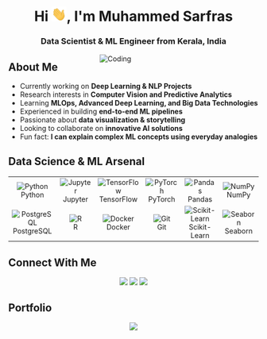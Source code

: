 

<h1 align="center">Hi <img src="https://raw.githubusercontent.com/ABSphreak/ABSphreak/master/gifs/Hi.gif" width="30px">, I'm Muhammed Sarfras</h1>
<h3 align="center"> Data Scientist & ML Engineer from Kerala, India </h3>


<img align="right" alt="Coding" width="320" src="https://cdn.dribbble.com/users/1162077/screenshots/3848914/programmer.gif">

##  About Me

-  Currently working on **Deep Learning & NLP Projects**
-  Research interests in **Computer Vision and Predictive Analytics**
-  Learning **MLOps, Advanced Deep Learning, and Big Data Technologies**
-  Experienced in building **end-to-end ML pipelines**
-  Passionate about **data visualization & storytelling**
-  Looking to collaborate on **innovative AI solutions**
-  Fun fact: **I can explain complex ML concepts using everyday analogies**

##  Data Science & ML Arsenal

<table>
  <tr>
    <td align="center" width="96">
      <img src="https://techstack-generator.vercel.app/python-icon.svg" alt="Python" width="65" height="65" />
      <br>Python
    </td>
    <td align="center" width="96">
      <img src="https://techstack-generator.vercel.app/jupyter-icon.svg" alt="Jupyter" width="65" height="65" />
      <br>Jupyter
    </td>
    <td align="center" width="96">
      <img src="https://cdn.jsdelivr.net/gh/devicons/devicon/icons/tensorflow/tensorflow-original.svg" alt="TensorFlow" width="65" height="65" />
      <br>TensorFlow
    </td>
    <td align="center" width="96">
      <img src="https://cdn.jsdelivr.net/gh/devicons/devicon/icons/pytorch/pytorch-original.svg" alt="PyTorch" width="65" height="65" />
      <br>PyTorch
    </td>
    <td align="center" width="96">
      <img src="https://cdn.jsdelivr.net/gh/devicons/devicon/icons/pandas/pandas-original.svg" alt="Pandas" width="65" height="65" />
      <br>Pandas
    </td>
    <td align="center" width="96">
      <img src="https://cdn.jsdelivr.net/gh/devicons/devicon/icons/numpy/numpy-original.svg" alt="NumPy" width="65" height="65" />
      <br>NumPy
    </td>
  </tr>
  <tr>
    <td align="center" width="96">
      <img src="https://cdn.jsdelivr.net/gh/devicons/devicon/icons/postgresql/postgresql-original.svg" alt="PostgreSQL" width="65" height="65" />
      <br>PostgreSQL
    </td>
    <td align="center" width="96">
      <img src="https://cdn.jsdelivr.net/gh/devicons/devicon/icons/amazonwebservices/amazonwebservices-original.svg" alt="R" width="65" height="65" />
      <br>R
    </td>
    <td align="center" width="96">
      <img src="https://cdn.jsdelivr.net/gh/devicons/devicon/icons/docker/docker-original.svg" alt="Docker" width="65" height="65" />
      <br>Docker
    </td>
    <td align="center" width="96">
      <img src="https://cdn.jsdelivr.net/gh/devicons/devicon/icons/git/git-original.svg" alt="Git" width="65" height="65" />
      <br>Git
    </td>
    <td align="center" width="96">
      <img src="https://upload.wikimedia.org/wikipedia/commons/0/05/Scikit_learn_logo_small.svg" alt="Scikit-Learn" width="65" height="65" />
      <br>Scikit-Learn
    </td>
    <td align="center" width="96">
      <img src="https://seaborn.pydata.org/_images/logo-mark-lightbg.svg" alt="Seaborn" width="65" height="65" />
      <br>Seaborn
    </td>
  </tr>
</table>



##  Connect With Me
<p align="center">
  <a href="mailto:sarfrasspc@gmail.com"><img src="https://img.shields.io/badge/Email-sarfrasspc%40gmail.com-D14836?style=for-the-badge&logo=gmail&logoColor=white"/></a>
  <a href="https://www.linkedin.com/in/muhammedsarfras"><img src="https://img.shields.io/badge/LinkedIn-Muhammed%20Sarfras-0077B5?style=for-the-badge&logo=linkedin&logoColor=white"/></a>
  <a href="https://leetcode.com/u/sarfras/"><img src="https://img.shields.io/badge/LeetCode-sarfras-FFA116?style=for-the-badge&logo=leetcode&logoColor=white"/></a>
</p>

##  Portfolio 
<div align="center">
  <a href="https://sarfraspc.github.io/Portfolio/">
    <img src="https://img.shields.io/badge/Portfolio-Visit%20Site-9cf?style=for-the-badge&logo=react&logoColor=white"/>
  </a>
  
</div>



